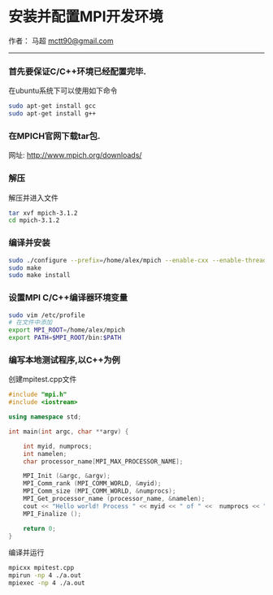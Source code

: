 # 安装并配置MPI开发环境

作者： 马超 mctt90@gmail.com

---

###  首先要保证C/C++环境已经配置完毕.
在ubuntu系统下可以使用如下命令
```bash
sudo apt-get install gcc
sudo apt-get install g++
```

###  在MPICH官网下载tar包.
网址: http://www.mpich.org/downloads/

###  解压
解压并进入文件
```bash
tar xvf mpich-3.1.2
cd mpich-3.1.2
```
### 编译并安装

```bash
sudo ./configure --prefix=/home/alex/mpich --enable-cxx --enable-threads=multiple --enable-sharedlibs=gcc --with-mpe --disable-f77 --disable-f90 --disable-fortran
sudo make
sudo make install
```
### 设置MPI C/C++编译器环境变量

```bash
sudo vim /etc/profile
# 在文件中添加
export MPI_ROOT=/home/alex/mpich
export PATH=$MPI_ROOT/bin:$PATH
```

### 编写本地测试程序,以C++为例
创建mpitest.cpp文件

```c++
#include "mpi.h"
#include <iostream>

using namespace std;

int main(int argc, char **argv) {

    int myid, numprocs;
    int namelen;
    char processor_name[MPI_MAX_PROCESSOR_NAME];

    MPI_Init (&argc, &argv);
    MPI_Comm_rank (MPI_COMM_WORLD, &myid);
    MPI_Comm_size (MPI_COMM_WORLD, &numprocs);
    MPI_Get_processor_name (processor_name, &namelen);
    cout << "Hello world! Process " << myid << " of " <<  numprocs << " on " << processor_name;
    MPI_Finalize ();

    return 0;
}
```
编译并运行
```bash
mpicxx mpitest.cpp
mpirun -np 4 ./a.out
mpiexec -np 4 ./a.out
```
